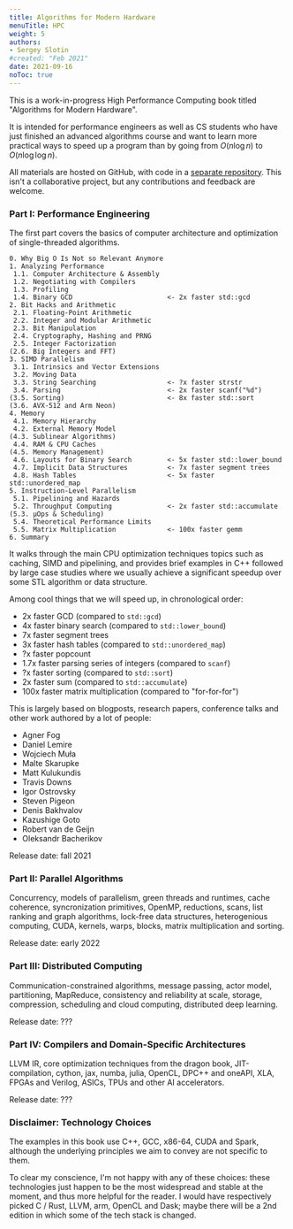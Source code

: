 ```yaml
---
title: Algorithms for Modern Hardware
menuTitle: HPC
weight: 5
authors:
- Sergey Slotin
#created: "Feb 2021"
date: 2021-09-16
noToc: true
---
```


This is a work-in-progress High Performance Computing book titled "Algorithms for Modern Hardware".

It is intended for performance engineers as well as CS students who have just finished an advanced algorithms course and want to learn more practical ways to speed up a program than by going from $O(n \log n)$ to $O(n \log \log n)$.

All materials are hosted on GitHub, with code in a [separate repository](https://github.com/sslotin/scmm-code). This isn't a collaborative project, but any contributions and feedback are welcome.

### Part I: Performance Engineering

The first part covers the basics of computer architecture and optimization of single-threaded algorithms.

```
0. Why Big O Is Not so Relevant Anymore
1. Analyzing Performance
 1.1. Computer Architecture & Assembly
 1.2. Negotiating with Compilers
 1.3. Profiling
 1.4. Binary GCD                        <- 2x faster std::gcd
2. Bit Hacks and Arithmetic
 2.1. Floating-Point Arithmetic
 2.2. Integer and Modular Arithmetic
 2.3. Bit Manipulation
 2.4. Cryptography, Hashing and PRNG
 2.5. Integer Factorization
(2.6. Big Integers and FFT)
3. SIMD Parallelism
 3.1. Intrinsics and Vector Extensions
 3.2. Moving Data
 3.3. String Searching                  <- ?x faster strstr
 3.4. Parsing                           <- 2x faster scanf("%d")
(3.5. Sorting)                          <- 8x faster std::sort
(3.6. AVX-512 and Arm Neon)
4. Memory
 4.1. Memory Hierarchy
 4.2. External Memory Model
(4.3. Sublinear Algorithms)
 4.4. RAM & CPU Caches
(4.5. Memory Management)
 4.6. Layouts for Binary Search         <- 5x faster std::lower_bound
 4.7. Implicit Data Structures          <- 7x faster segment trees
 4.8. Hash Tables                       <- 5x faster std::unordered_map
5. Instruction-Level Parallelism
 5.1. Pipelining and Hazards
 5.2. Throughput Computing              <- 2x faster std::accumulate
(5.3. µOps & Scheduling)
 5.4. Theoretical Performance Limits
 5.5. Matrix Multiplication             <- 100x faster gemm
6. Summary
```

It walks through the main CPU optimization techniques topics such as caching, SIMD and pipelining, and provides brief examples in C++ followed by large case studies where we usually achieve a significant speedup over some STL algorithm or data structure.

Among cool things that we will speed up, in chronological order:

- 2x faster GCD (compared to `std::gcd`)
- 4x faster binary search (compared to `std::lower_bound`)
- 7x faster segment trees
- 3x faster hash tables (compared to `std::unordered_map`)
- ?x faster popcount
- 1.7x faster parsing series of integers (compared to `scanf`)
- ?x faster sorting (compared to `std::sort`)
- 2x faster sum (compared to `std::accumulate`)
- 100x faster matrix multiplication (compared to "for-for-for")

This is largely based on blogposts, research papers, conference talks and other work authored by a lot of people:

- Agner Fog
- Daniel Lemire
- Wojciech Muła
- Malte Skarupke
- Matt Kulukundis
- Travis Downs
- Igor Ostrovsky
- Steven Pigeon
- Denis Bakhvalov
- Kazushige Goto
- Robert van de Geijn
- Oleksandr Bacherikov

Release date: fall 2021

### Part II: Parallel Algorithms

Concurrency, models of parallelism, green threads and runtimes, cache coherence, syncronization primitives, OpenMP, reductions, scans, list ranking and graph algorithms, lock-free data structures, heterogenious computing, CUDA, kernels, warps, blocks, matrix multiplication and sorting.

Release date: early 2022

### Part III: Distributed Computing

Communication-constrained algorithms, message passing, actor model, partitioning, MapReduce, consistency and reliability at scale, storage, compression, scheduling and cloud computing, distributed deep learning.

Release date: ???

### Part IV: Compilers and Domain-Specific Architectures

LLVM IR, core optimization techniques from the dragon book, JIT-compilation, cython, jax, numba, julia, OpenCL, DPC++ and oneAPI, XLA, FPGAs and Verilog, ASICs, TPUs and other AI accelerators.

Release date: ???

### Disclaimer: Technology Choices

The examples in this book use C++, GCC, x86-64, CUDA and Spark, although the underlying principles we aim to convey are not specific to them.

To clear my conscience, I'm not happy with any of these choices: these technologies just happen to be the most widespread and stable at the moment, and thus more helpful for the reader. I would have respectively picked C / Rust, LLVM, arm, OpenCL and Dask; maybe there will be a 2nd edition in which some of the tech stack is changed.
